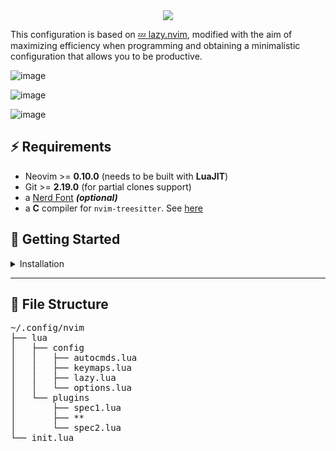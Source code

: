 <div align="center">
  <img src="https://github.com/JoseMRodriguezM/NvimDotfiles/assets/76118394/6819687e-a31a-487d-8bc7-dda05e91cbc4">
</div>

This configuration is based on [💤 lazy.nvim](https://github.com/folke/lazy.nvim), modified with the aim of maximizing efficiency when programming and obtaining a minimalistic configuration that allows you to be productive.

![image](https://github.com/JoseMRodriguezM/NvimDotfiles/assets/76118394/3374d559-f48e-451b-bac6-db09ad491398)

![image](https://github.com/JoseMRodriguezM/NvimDotfiles/assets/76118394/3082ba00-c997-406d-9095-d50badd5575d)

![image](https://github.com/JoseMRodriguezM/NvimDotfiles/assets/76118394/6b4d9fbf-c3ee-4b85-a4e9-7d24b155085c)

## ⚡️ Requirements

- Neovim >= **0.10.0** (needs to be built with **LuaJIT**)
- Git >= **2.19.0** (for partial clones support)
- a [Nerd Font](https://www.nerdfonts.com/) **_(optional)_**
- a **C** compiler for `nvim-treesitter`. See [here](https://github.com/nvim-treesitter/nvim-treesitter#requirements)

## 🚀 Getting Started

</details>

<details><summary>Installation </summary>

- Make a backup of your current Neovim files:

  ```sh
  mv ~/.config/nvim ~/.config/nvim.bak
  mv ~/.local/share/nvim ~/.local/share/nvim.bak
  ```

- Clone the repositori

  ```sh
  git clone https://github.com/m4s1t4/dotfiles.git ~/.config/nvim
  ```

- Remove the `.git` folder, so you can add it to your own repo later

  ```sh
  rm -rf ~/.config/nvim/.git
  ```

- Start Neovim!

  ```sh
  nvim
  ```

</details>

---

## 📂 File Structure

<pre>
~/.config/nvim
├── lua
│   ├── config
│   │   ├── autocmds.lua
│   │   ├── keymaps.lua
│   │   ├── lazy.lua
│   │   └── options.lua
│   └── plugins
│       ├── spec1.lua
│       ├── **
│       └── spec2.lua
└── init.lua
</pre>
